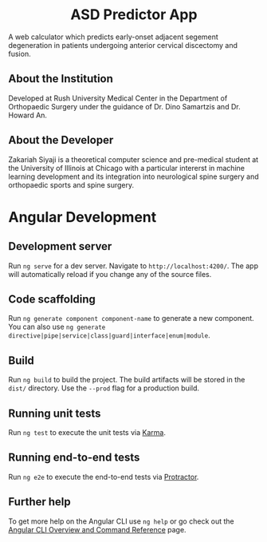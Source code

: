 <h1 align = center> ASD Predictor App </h1>
A web calculator which predicts early-onset adjacent segement degeneration in patients undergoing anterior cervical discectomy and fusion.

## About the Institution
Developed at Rush University Medical Center in the Department of Orthopaedic Surgery under the guidance of Dr. Dino Samartzis and Dr. Howard An.

## About the Developer
Zakariah Siyaji is a theoretical computer science and pre-medical student at the University of Illinois at Chicago with a particular intererst in machine learning development and its integration into neurological spine surgery and orthopaedic sports and spine surgery.

# Angular Development

## Development server

Run `ng serve` for a dev server. Navigate to `http://localhost:4200/`. The app will automatically reload if you change any of the source files.

## Code scaffolding

Run `ng generate component component-name` to generate a new component. You can also use `ng generate directive|pipe|service|class|guard|interface|enum|module`.

## Build

Run `ng build` to build the project. The build artifacts will be stored in the `dist/` directory. Use the `--prod` flag for a production build.

## Running unit tests

Run `ng test` to execute the unit tests via [Karma](https://karma-runner.github.io).

## Running end-to-end tests

Run `ng e2e` to execute the end-to-end tests via [Protractor](http://www.protractortest.org/).

## Further help

To get more help on the Angular CLI use `ng help` or go check out the [Angular CLI Overview and Command Reference](https://angular.io/cli) page.
